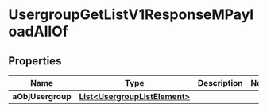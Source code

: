 

# UsergroupGetListV1ResponseMPayloadAllOf

## Properties

Name | Type | Description | Notes
------------ | ------------- | ------------- | -------------
**aObjUsergroup** | [**List&lt;UsergroupListElement&gt;**](UsergroupListElement.md) |  | 




